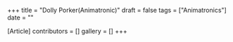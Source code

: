 +++
title = "Dolly Porker(Animatronic)"
draft = false
tags = ["Animatronics"]
date = ""

[Article]
contributors = []
gallery = []
+++